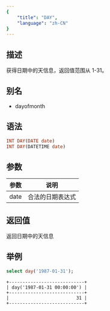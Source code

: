 ```yaml
---
{
    "title": "DAY",
    "language": "zh-CN"
}
---
```


<!-- 
Licensed to the Apache Software Foundation (ASF) under one
or more contributor license agreements.  See the NOTICE file
distributed with this work for additional information
regarding copyright ownership.  The ASF licenses this file
to you under the Apache License, Version 2.0 (the
"License"); you may not use this file except in compliance
with the License.  You may obtain a copy of the License at

  http://www.apache.org/licenses/LICENSE-2.0

Unless required by applicable law or agreed to in writing,
software distributed under the License is distributed on an
"AS IS" BASIS, WITHOUT WARRANTIES OR CONDITIONS OF ANY
KIND, either express or implied.  See the License for the
specific language governing permissions and limitations
under the License.
-->

## 描述

获得日期中的天信息，返回值范围从 1-31。

## 别名

- dayofmonth

## 语法

```sql
INT DAY(DATE date)
INT DAY(DATETIME date)
```

## 参数

| 参数 | 说明 |
| -- | -- |
| date | 合法的日期表达式 |

## 返回值

返回日期中的天信息

## 举例

```sql
select day('1987-01-31');
```

```text
+----------------------------+
| day('1987-01-31 00:00:00') |
+----------------------------+
|                         31 |
+----------------------------+
```